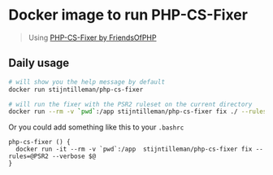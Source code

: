 # Docker image to run PHP-CS-Fixer

> Using [PHP-CS-Fixer by FriendsOfPHP](https://github.com/FriendsOfPHP/PHP-CS-Fixer)

## Daily usage

```sh
# will show you the help message by default
docker run stijntilleman/php-cs-fixer

# will run the fixer with the PSR2 ruleset on the current directory
docker run --rm -v `pwd`:/app stijntilleman/php-cs-fixer fix ./ --rules=@PSR2
```

Or you could add something like this to your `.bashrc`

```
php-cs-fixer () {
  docker run -it --rm -v `pwd`:/app  stijntilleman/php-cs-fixer fix --rules=@PSR2 --verbose $@
}
```
